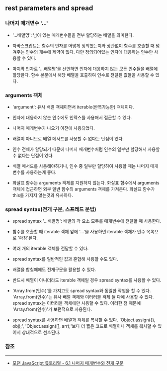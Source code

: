 ## rest parameters and spread

### 나머지 매개변수 '...'

- '...배열명': 남아 있는 매개변수들을 전부 할당하는 배열을 의미한다.

- 자바스크립트는 함수의 인자를 어떻게 정의했는지와 상관없이 함수를 호출할 때 넘겨주는 인수의 개수에 제약이 없다. 다만 정의되어있는 인자에 대응하는 인수만 사용할 수 있다.

- 마지막 인자로 '...배열명'을 선언하면 인자에 대응하지 않는 모든 인수들을 배열에 할당한다. 함수 본문에서 해당 배열을 호출하여 인수로 전달된 값들을 사용할 수 있다.

### arguments 객체

- 'argument': 유사 배열 객체이면서 iterable(반복가능한) 객체이다.

- 인자에 대응하지 않는 인수에도 인덱스를 사용해서 접근할 수 있다.

- 나머지 매개변수가 나오기 이전에 사용되었다.

- 배열이 아니므로 배열 메서드를 사용할 수 없다는 단점이 있다.

- 인수 전체가 할당되기 때문에 나머지 매개변수처럼 인수의 일부만 할당해서 사용할수 없다는 단점이 있다.

- 배열 메서드를 사용해야하거나, 인수 중 일부만 할당하여 사용할 때는 나머지 매개변수를 사용하는게 좋다.

- 화살표 함수는 arguments 객체를 지원하지 않는다. 화살표 함수에서 arguments 객체에 접근하면 외부 일반 함수의 arguments 객체를 가져온다. 화살표 함수가 this를 가지지 않는것과 유사하다.

### spread syntax(전개 구문, 스프레드 문법)

- spread syntax '...배열명': 배열의 각 요소 모두를 매개변수에 전달할 때 사용한다.

- 함수를 호출할 때 iterable 객체 앞에 '...'을 사용하면 iterable 객체가 인수 목록으로 '확장'된다.

- 여러 개의 iterable 객체를 전달할 수 있다.

- spread syntax를 일반적인 값과 혼합해 사용할 수도 있다.

- 배열을 합칠때에도 전개구문을 활용할 수 있다.

- 반드시 배열이 아니더라도 iterable 객체일 경우 spread syntax를 사용할 수 있다.

- 'Array.from(인수)'를 가지고도 spread syntax와 동일한 작업을 할 수 있다. 'Array.from(인수)'는 유사 배열 객체와 이터러블 객체 둘 다에 사용할 수 있다. spread syntax는 이터러블 객체에만 사용할 수 있다. 이러한 점 때문에 'Array.from(인수)'가 보편적으로 사용된다.

- spread syntax를 사용하면 배열과 객체를 복사할 수 있다. 'Object.assign({}, obj);', 'Object.assign([], arr);'보다 더 짧은 코드로 배열이나 객체를 복사할 수 있어서 상대적으로 선호된다.

### 참조
---

- [모던 JavaScript 튜토리얼 - 6.1 나머지 매개변수와 전개 구문](https://ko.javascript.info/rest-parameters-spread)